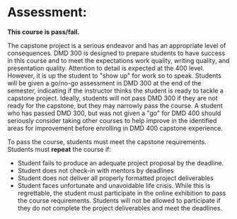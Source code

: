 # Assessment:

**This course is pass/fail.**

The capstone project is a serious endeavor and has an appropriate level of consequences. DMD 300 is designed to prepare students to have success in this course and to meet the expectations work quality, writing quality, and presentation quality. Attention to detail is expected at the 400 level. However, it is up the student to "show up" for work so to speak. Students will be given a go/no-go assessment in DMD 300 at the end of the semester, indicating if the instructor thinks the student is ready to tackle a capstone project. Ideally, students will not pass DMD 300 if they are not ready for the capstone, but they may narrowly pass the course. A student who has passed DMD 300, but was not given a "go" for DMD 400 should seriously consider taking other courses to help improve in the identified areas for improvement before enrolling in DMD 400 capstone experience.

To pass the course, students must meet the capstone requirements. Students must **repeat** the course if:

- Student fails to produce an adequate project proposal by the deadline.
- Student does not check-in with mentors by deadlines
- Student does not deliver all properly formatted project deliverables
- Student faces unfortunate and unavoidable life crisis. While this is regrettable, the student must participate in the online exhibition to pass the course requirements. Students will not be allowed to participate if they do not complete the project deliverables and meet the deadlines. 